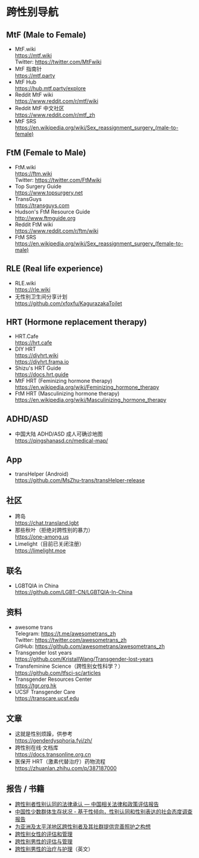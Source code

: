 # 跨性别导航

## MtF (Male to Female)

- MtF.wiki\
  <https://mtf.wiki>\
  Twitter: <https://twitter.com/MtFwiki>
- MtF 指南针\
  <https://mtf.party>
- MtF Hub\
  <https://hub.mtf.party/explore>
- Reddit MtF wiki\
  <https://www.reddit.com/r/mtf/wiki>
- Reddit MtF 中文社区\
  <https://www.reddit.com/r/mtf_zh>
- MtF SRS\
  <https://en.wikipedia.org/wiki/Sex_reassignment_surgery_(male-to-female)>

## FtM (Female to Male)

- FtM.wiki\
  <https://ftm.wiki>\
  Twitter: <https://twitter.com/FtMwiki>
- Top Surgery Guide\
  <https://www.topsurgery.net>
- TransGuys\
  <https://transguys.com>
- Hudson's FtM Resource Guide\
  <http://www.ftmguide.org>
- Reddit FtM wiki\
  <https://www.reddit.com/r/ftm/wiki>
- FtM SRS\
  <https://en.wikipedia.org/wiki/Sex_reassignment_surgery_(female-to-male)>

## RLE (Real life experience)

- RLE.wiki\
  <https://rle.wiki>
- 无性别卫生间分享计划\
  <https://github.com/xfoxfu/KagurazakaToilet>

## HRT (Hormone replacement therapy)

- HRT.Cafe\
  <https://hrt.cafe>
- DIY HRT\
  <https://diyhrt.wiki>\
  <https://diyhrt.frama.io>
- Shizu's HRT Guide\
  <https://docs.hrt.guide>
- MtF HRT (Feminizing hormone therapy)\
  <https://en.wikipedia.org/wiki/Feminizing_hormone_therapy>
- FtM HRT (Masculinizing hormone therapy)\
  <https://en.wikipedia.org/wiki/Masculinizing_hormone_therapy>

## ADHD/ASD

- 中国大陆 ADHD/ASD 成人可确诊地图\
  <https://qingshanasd.cn/medical-map/>

## App

- transHelper (Android)\
  <https://github.com/MsZhu-trans/transHelper-release>

## 社区

- 跨岛\
  <https://chat.transland.lgbt>
- 那些秋叶（拒绝对跨性别的暴力）\
  <https://one-among.us>
- Limelight（目前已关闭注册）\
  <https://limelight.moe>

## 联名

- LGBTQIA in China\
  <https://github.com/LGBT-CN/LGBTQIA-In-China>

## 资料

- awesome trans\
  Telegram: <https://t.me/awesometrans_zh>\
  Twitter: <https://twitter.com/awesometrans_zh>\
  GitHub: <https://github.com/awesometrans/awesometrans_zh>
- Transgender lost years\
  <https://github.com/KristallWang/Transgender-lost-years>
- Transfeminine Science（跨性别女性科学？）\
  <https://github.com/tfsci-sc/articles>
- Transgender Resources Center\
  <https://tgr.org.hk>
- UCSF Transgender Care\
  <https://transcare.ucsf.edu>

## 文章

- 这就是性别烦躁，供参考\
  <https://genderdysphoria.fyi/zh/>
- 跨性别在线·文档库\
  <https://docs.transonline.org.cn>
- 医保开 HRT（激素代替治疗）药物流程\
  <https://zhuanlan.zhihu.com/p/387187000>

## 报告 / 书籍

- [跨性别者性别认同的法律承认 — 中国相关法律和政策评估报告](https://www.cn.undp.org/content/china/zh/home/library/democratic_governance/legal-gender-recognition-in-china--a-legal-and-policy-review-.html)
- [中国性少数群体生存状况 - 基于性倾向，性别认同和性别表达的社会态度调查报告](https://www.cn.undp.org/content/china/zh/home/library/democratic_governance/being-lgbt-in-china/)
- [为亚洲及太平洋地区跨性别者及其社群提供完善照护之构想](https://www.cn.undp.org/content/china/zh/home/library/democratic_governance/blueprint-for-the-provision-of-comprehensive-care-for-trans-peop.html)
- [跨性别女性的评估和管理](https://www.uptodate.com/contents/zh-Hans/transgender-women-evaluation-and-management)
- [跨性别男性的评估与管理](https://www.uptodate.com/contents/zh-Hans/transgender-men-evaluation-and-management)
- [跨性别男性的治疗与护理](https://www.nickgorton.org/2021/01/17/medical-therapy-and-health-maintenance-for-transgender-men/)（英文）
